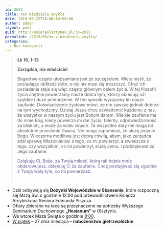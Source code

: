 ```yaml
---
id: 2693
title: XXV Niedziela zwykła
date: 2019-09-22T18:00:16+00:00
author: admin
layout: post
guid: http://anielaolsztynek.pl/?p=2693
permalink: /2019/09/xx-v-niedziela-zwykla/
categories:
  - Bez kategorii
---
```

> **Łk 16, 1-13**
> 
> **Zarządca, nie właściciel**
> 
> Bogactwo często utożsamiane jest ze szczęściem. Wielu myśli, że posiadając obfitość dóbr, o nic nie musi się troszczyć. Chęć ich posiadania staje się więc często głównym celem życia. W tej filozofii życia chętnie powierzamy nasze dobra tym, którzy obiecują ich szybkie i duże pomnożenie. W ten sposób wyrażamy im nasze zaufanie. Doświadczenie życiowe mówi, że nie zawsze jednak dobrze na tym wychodzimy. Dzisiaj Jezus chce uświadomić każdemu z nas, że wszystko w naszym życiu jest Bożym darem. Wielkie zaufanie ma do mnie Bóg, kiedy powierza mi dar życia, talenty, odpowiedzialność za bliskich, a może za wielu innych. Te wszystkie dary nie mogą mi absolutnie przesłonić Dawcy. Nie mogę zapominać, że służę jedynie Bogu. Wieczorna modlitwa jest dobrą chwilą, abym, jako zarządca zdał sprawę Właścicielowi z tego, co mi powierzył, a zwłaszcza z tego, czy wszystkim, co mi powierzył, służę Jemu. I podziękował za Jego zaufanie.
> 
> <span style="color: #666699;">Dziękuję Ci, Boże, za Twoją miłość, którą tak hojnie mnie obdarowujesz. dziękuję Ci za zaufanie. Chcę posługiwać się zgodnie z Twoją wolą tym, co mi powierzasz.</span>
> 
> &nbsp;

  * Dziś odbywają się **Dożynki Wojewódzkie w Skansenie**, które rozpoczną się Mszą Św. o godzinie 12:00 pod przewodnictwem Księdza Arcybiskupa Seniora Edmunda Piszcza.
  * Ofiary zbierane na tacę są przeznaczone na potrzeby Wyższego Seminarium Duchownego **„Hosianum”** w Olsztynie.
  * We wtorek Msza Święta o godzinie <span style="text-decoration: underline;">8:00</span>.
  * <span style="text-decoration: underline;">W piątek</span> &#8211; 27 dnia miesiąca &#8211; **nabożeństwo gietrzwałdzkie**.
